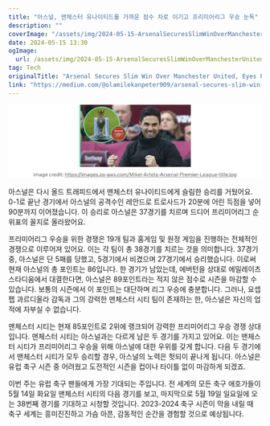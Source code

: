 ```yaml
---
title: "아스널, 맨체스터 유나이티드를 가까운 점수 차로 이기고 프리미어리그 우승 눈독"
description: ""
coverImage: "/assets/img/2024-05-15-ArsenalSecuresSlimWinOverManchesterUnitedEyesPremierLeagueTitle_0.png"
date: 2024-05-15 13:30
ogImage: 
  url: /assets/img/2024-05-15-ArsenalSecuresSlimWinOverManchesterUnitedEyesPremierLeagueTitle_0.png
tag: Tech
originalTitle: "Arsenal Secures Slim Win Over Manchester United, Eyes Premier League Title"
link: "https://medium.com/@olamilekanpeter909/arsenal-secures-slim-win-over-manchester-united-eyes-premier-league-title-d53a302ed699"
---
```



![2024-05-15-ArsenalSecuresSlimWinOverManchesterUnitedEyesPremierLeagueTitle](/assets/img/2024-05-15-ArsenalSecuresSlimWinOverManchesterUnitedEyesPremierLeagueTitle_0.png)

아스널은 다시 올드 트래피드에서 맨체스터 유나이티드에게 슬림한 승리를 거뒀어요. 0-1로 끝난 경기에서 아스널의 공격수인 레안드로 트로사드가 20분에 어린 득점을 넣어 90분까지 이어졌습니다. 이 승리로 아스널은 37경기를 치르며 드디어 프리미어리그 순위표의 꼴지로 올라왔어요.

프리미어리그 우승을 위한 경쟁은 19개 팀과 홈게임 및 원정 게임을 진행하는 전체적인 경쟁으로 이루어져 있어요. 이는 각 팀이 총 38경기를 치르는 것을 의미합니다. 37경기 중, 아스널은 단 5패를 당했고, 5경기에서 비겼으며 27경기에서 승리했습니다. 이로써 현재 아스널의 총 포인트는 86입니다. 한 경기가 남았는데, 에버턴을 상대로 에밀레이츠 스타디움에서 대결한다면, 아스널은 89포인트라는 적지 않은 점수로 시즌을 마감할 수 있습니다. 보통의 시즌에서 이 포인트는 대단하며 리그 우승에 충분합니다. 그러나, 요셉 펩 과르디올라 감독과 그의 강력한 맨체스터 시티 팀이 존재하는 한, 아스널은 자신의 업적에 자부실 수 없습니다.

맨체스터 시티는 현재 85포인트로 2위에 랭크되어 강력한 프리미어리그 우승 경쟁 상대입니다. 맨체스터 시티는 아스널과는 다르게 남은 두 경기를 가지고 있어요. 이는 맨체스터 시티가 프리미어리그 우승을 위해 아스널에 대한 우위를 갖게 합니다. 다음 두 경기에서 맨체스터 시티가 모두 승리할 경우, 아스널의 노력은 헛되이 끝나게 됩니다. 아스널은 유럽 축구  시즌 중 어려웠고 도전적인 시즌을 컵이나 타이틀 없이 마감하게 되겠죠.



이번 주는 유럽 축구 팬들에게 가장 기대되는 주입니다. 전 세계의 모든 축구 애호가들이 5월 14일 화요일 맨체스터 시티의 다음 경기를 보고, 마지막으로 5월 19일 일요일에 오는 38번째 경기를 기대하고 시청할 것입니다. 2023-2024 축구 시즌이 막을 내릴 때 축구 세계는 흥미진진하고 가슴 아픈, 감동적인 순간을 경험할 것으로 예상됩니다.